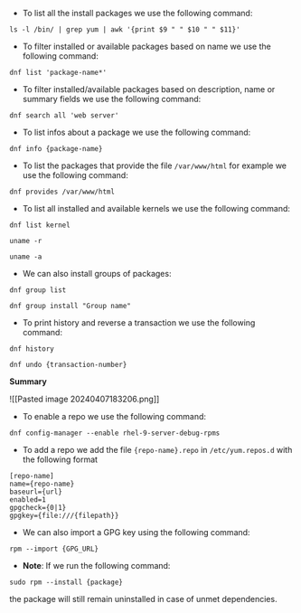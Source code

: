 - To list all the install packages we use the following command:
```
ls -l /bin/ | grep yum | awk '{print $9 " " $10 " " $11}'
```
- To filter installed or available packages based on name we use the following command:
```
dnf list 'package-name*'
```
- To filter installed/available packages based on description, name or summary fields we use the following command:
```
dnf search all 'web server'
```
- To list infos about a package we use the following command:
```
dnf info {package-name}
```
- To list the packages that provide the file `/var/www/html` for example we use the following command:
```
dnf provides /var/www/html
```
- To list all installed and available kernels we use the following command:
```
dnf list kernel

uname -r

uname -a
```
- We can also install groups of packages:
```
dnf group list

dnf group install "Group name"
```
- To print history and reverse a transaction we use the following command:
```
dnf history

dnf undo {transaction-number}
```

**Summary**

![[Pasted image 20240407183206.png]]

- To enable a repo we use the following command:
```
dnf config-manager --enable rhel-9-server-debug-rpms
```

- To add a repo we add the file `{repo-name}.repo` in `/etc/yum.repos.d` with the following format
```
[repo-name]
name={repo-name}
baseurl={url}
enabled=1
gpgcheck={0|1}
gpgkey={file:///{filepath}}
```

- We can also import a GPG key using the following command:
```
rpm --import {GPG_URL}
```


- **Note**: If we run the following command:
```
sudo rpm --install {package}
```
the package will still remain uninstalled in case of unmet dependencies.